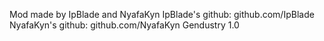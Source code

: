 Mod made by IpBlade and NyafaKyn
 IpBlade's github: github.com/IpBlade
 NyafaKyn's github: github.com/NyafaKyn
                                                                                                              Gendustry 1.0